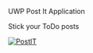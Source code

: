 UWP Post It Application

Stick your ToDo posts

<a href="https://ibb.co/kNDKJG"><img src="https://thumb.ibb.co/kNDKJG/postit.png" alt="PostIT" border="0"></a></img>
